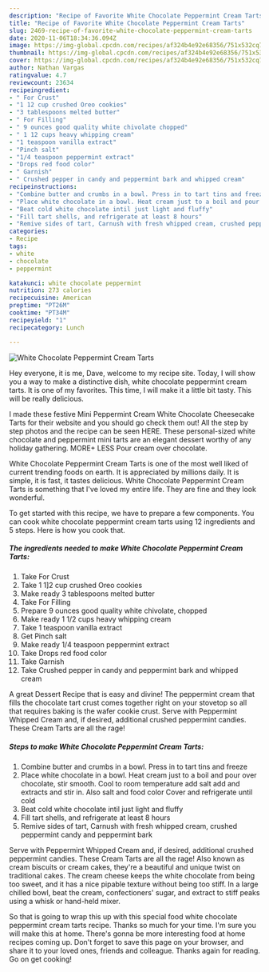 ```yaml
---
description: "Recipe of Favorite White Chocolate Peppermint Cream Tarts"
title: "Recipe of Favorite White Chocolate Peppermint Cream Tarts"
slug: 2469-recipe-of-favorite-white-chocolate-peppermint-cream-tarts
date: 2020-11-06T18:34:36.094Z
image: https://img-global.cpcdn.com/recipes/af324b4e92e68356/751x532cq70/white-chocolate-peppermint-cream-tarts-recipe-main-photo.jpg
thumbnail: https://img-global.cpcdn.com/recipes/af324b4e92e68356/751x532cq70/white-chocolate-peppermint-cream-tarts-recipe-main-photo.jpg
cover: https://img-global.cpcdn.com/recipes/af324b4e92e68356/751x532cq70/white-chocolate-peppermint-cream-tarts-recipe-main-photo.jpg
author: Nathan Vargas
ratingvalue: 4.7
reviewcount: 23634
recipeingredient:
- " For Crust"
- "1 12 cup crushed Oreo cookies"
- "3 tablespoons melted butter"
- " For Filling"
- " 9 ounces good quality white chivolate chopped"
- " 1 12 cups heavy whipping cream"
- "1 teaspoon vanilla extract"
- "Pinch salt"
- "1/4 teaspoon peppermint extract"
- "Drops red food color"
- " Garnish"
- " Crushed pepper in candy and peppermint bark and whipped cream"
recipeinstructions:
- "Combine butter and crumbs in a bowl. Press in to tart tins and freeze"
- "Place white chocolate in a bowl. Heat cream just to a boil and pour over chocolate, stir smooth. Cool to room temperature add salt add and extracts and stir in. Also salt and food color Cover and refrigerate until cold"
- "Beat cold white chocolate intil just light and fluffy"
- "Fill tart shells, and refrigerate at least 8 hours"
- "Remive sides of tart, Carnush with fresh whipped cream, crushed peppermint candy and peppermint bark"
categories:
- Recipe
tags:
- white
- chocolate
- peppermint

katakunci: white chocolate peppermint 
nutrition: 273 calories
recipecuisine: American
preptime: "PT26M"
cooktime: "PT34M"
recipeyield: "1"
recipecategory: Lunch

---
```



![White Chocolate Peppermint Cream Tarts](https://img-global.cpcdn.com/recipes/af324b4e92e68356/751x532cq70/white-chocolate-peppermint-cream-tarts-recipe-main-photo.jpg)

Hey everyone, it is me, Dave, welcome to my recipe site. Today, I will show you a way to make a distinctive dish, white chocolate peppermint cream tarts. It is one of my favorites. This time, I will make it a little bit tasty. This will be really delicious.

I made these festive Mini Peppermint Cream White Chocolate Cheesecake Tarts for their website and you should go check them out! All the step by step photos and the recipe can be seen HERE. These personal-sized white chocolate and peppermint mini tarts are an elegant dessert worthy of any holiday gathering. MORE+ LESS Pour cream over chocolate.

White Chocolate Peppermint Cream Tarts is one of the most well liked of current trending foods on earth. It is appreciated by millions daily. It is simple, it is fast, it tastes delicious. White Chocolate Peppermint Cream Tarts is something that I've loved my entire life. They are fine and they look wonderful.


To get started with this recipe, we have to prepare a few components. You can cook white chocolate peppermint cream tarts using 12 ingredients and 5 steps. Here is how you cook that.

<!--inarticleads1-->

##### The ingredients needed to make White Chocolate Peppermint Cream Tarts:

1. Take  For Crust
1. Take 1 1]2 cup crushed Oreo cookies
1. Make ready 3 tablespoons melted butter
1. Take  For Filling
1. Prepare  9 ounces good quality white chivolate, chopped
1. Make ready  1 1/2 cups heavy whipping cream
1. Take 1 teaspoon vanilla extract
1. Get Pinch salt
1. Make ready 1/4 teaspoon peppermint extract
1. Take Drops red food color
1. Take  Garnish
1. Take  Crushed pepper in candy and peppermint bark and whipped cream


A great Dessert Recipe that is easy and divine! The peppermint cream that fills the chocolate tart crust comes together right on your stovetop so all that requires baking is the wafer cookie crust. Serve with Peppermint Whipped Cream and, if desired, additional crushed peppermint candies. These Cream Tarts are all the rage! 

<!--inarticleads2-->

##### Steps to make White Chocolate Peppermint Cream Tarts:

1. Combine butter and crumbs in a bowl. Press in to tart tins and freeze
1. Place white chocolate in a bowl. Heat cream just to a boil and pour over chocolate, stir smooth. Cool to room temperature add salt add and extracts and stir in. Also salt and food color Cover and refrigerate until cold
1. Beat cold white chocolate intil just light and fluffy
1. Fill tart shells, and refrigerate at least 8 hours
1. Remive sides of tart, Carnush with fresh whipped cream, crushed peppermint candy and peppermint bark


Serve with Peppermint Whipped Cream and, if desired, additional crushed peppermint candies. These Cream Tarts are all the rage! Also known as cream biscuits or cream cakes, they&#39;re a beautiful and unique twist on traditional cakes. The cream cheese keeps the white chocolate from being too sweet, and it has a nice pipable texture without being too stiff. In a large chilled bowl, beat the cream, confectioners&#39; sugar, and extract to stiff peaks using a whisk or hand-held mixer. 

So that is going to wrap this up with this special food white chocolate peppermint cream tarts recipe. Thanks so much for your time. I'm sure you will make this at home. There's gonna be more interesting food at home recipes coming up. Don't forget to save this page on your browser, and share it to your loved ones, friends and colleague. Thanks again for reading. Go on get cooking!
